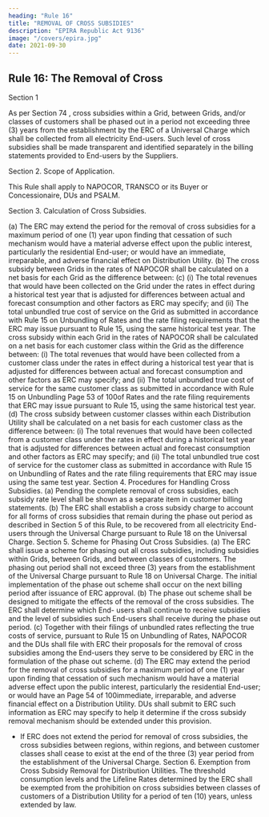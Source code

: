```yaml
---
heading: "Rule 16"
title: "REMOVAL OF CROSS SUBSIDIES"
description: "EPIRA Republic Act 9136"
image: "/covers/epira.jpg"
date: 2021-09-30
---
```



## Rule 16: The Removal of Cross

Section 1

As per Section 74 , cross subsidies within a Grid, between Grids, and/or classes of customers shall be phased out in a period not exceeding three (3) years from the establishment by the ERC of a Universal
Charge which shall be collected from all electricity End-users. Such level of
cross subsidies shall be made transparent and identified separately in the
billing statements provided to End-users by the Suppliers.

Section 2. Scope of Application.

This Rule shall apply to NAPOCOR, TRANSCO or its Buyer or Concessionaire, DUs and PSALM.

Section 3. Calculation of Cross Subsidies.

(a) The ERC may extend the period for the removal of cross subsidies for
a maximum period of one (1) year upon finding that cessation of such
mechanism would have a material adverse effect upon the public
interest, particularly the residential End-user; or would have an
immediate, irreparable, and adverse financial effect on Distribution
Utility.
(b) The cross subsidy between Grids in the rates of NAPOCOR shall be
calculated on a net basis for each Grid as the difference between:
(c)
(i) The total revenues that would have been collected on the Grid
under the rates in effect during a historical test year that is
adjusted for differences between actual and forecast
consumption and other factors as ERC may specify; and
(ii) The total unbundled true cost of service on the Grid as
submitted in accordance with Rule 15 on Unbundling of Rates
and the rate filing requirements that the ERC may issue
pursuant to Rule 15, using the same historical test year.
The cross subsidy within each Grid in the rates of NAPOCOR shall be
calculated on a net basis for each customer class within the Grid as
the difference between:
(i) The total revenues that would have been collected from a
customer class under the rates in effect during a historical test
year that is adjusted for differences between actual and forecast
consumption and other factors as ERC may specify; and
(ii) The total unbundled true cost of service for the same customer
class as submitted in accordance with Rule 15 on Unbundling
Page 53 of 100of Rates and the rate filing requirements that ERC may issue
pursuant to Rule 15, using the same historical test year.
(d)
The cross subsidy between customer classes within each Distribution
Utility shall be calculated on a net basis for each customer class as
the difference between:
(i) The total revenues that would have been collected from a
customer class under the rates in effect during a historical test
year that is adjusted for differences between actual and forecast
consumption and other factors as ERC may specify; and
(ii) The total unbundled true cost of service for the customer class
as submitted in accordance with Rule 15 on Unbundling of
Rates and the rate filing requirements that ERC may issue
using the same test year.
Section 4. Procedures for Handling Cross Subsidies.
(a) Pending the complete removal of cross subsidies, each subsidy rate
level shall be shown as a separate item in customer billing
statements.
(b) The ERC shall establish a cross subsidy charge to account for all
forms of cross subsidies that remain during the phase out period as
described in Section 5 of this Rule, to be recovered from all electricity
End-users through the Universal Charge pursuant to Rule 18 on the
Universal Charge.
Section 5. Scheme for Phasing Out Cross Subsidies.
(a) The ERC shall issue a scheme for phasing out all cross subsidies,
including subsidies within Grids, between Grids, and between classes
of customers. The phasing out period shall not exceed three (3) years
from the establishment of the Universal Charge pursuant to Rule 18
on Universal Charge. The initial implementation of the phase out
scheme shall occur on the next billing period after issuance of ERC
approval.
(b) The phase out scheme shall be designed to mitigate the effects of the
removal of the cross subsidies. The ERC shall determine which End-
users shall continue to receive subsidies and the level of subsidies
such End-users shall receive during the phase out period.
(c) Together with their filings of unbundled rates reflecting the true costs
of service, pursuant to Rule 15 on Unbundling of Rates, NAPOCOR and the
DUs shall file with ERC their proposals for the
removal of cross subsidies among the End-users they serve to be
considered by ERC in the formulation of the phase out scheme.
(d) The ERC may extend the period for the removal of cross subsidies for
a maximum period of one (1) year upon finding that cessation of such
mechanism would have a material adverse effect upon the public
interest, particularly the residential End-user; or would have an
Page 54 of 100immediate, irreparable, and adverse financial effect on a Distribution
Utility. DUs shall submit to ERC such information as
ERC may specify to help it determine if the cross subsidy removal
mechanism should be extended under this provision.
- If ERC does not extend the period for removal of cross subsidies, the
cross subsidies between regions, within regions, and between
customer classes shall cease to exist at the end of the three (3) year
period from the establishment of the Universal Charge.
Section 6. Exemption from Cross Subsidy Removal for Distribution
Utilities.
The threshold consumption levels and the Lifeline Rates determined by the
ERC shall be exempted from the prohibition on cross subsidies between
classes of customers of a Distribution Utility for a period of ten (10) years,
unless extended by law.

